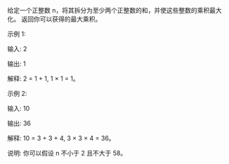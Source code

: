 给定一个正整数 n，将其拆分为至少两个正整数的和，并使这些整数的乘积最大化。 返回你可以获得的最大乘积。

示例 1:

输入: 2

输出: 1

解释: 2 = 1 + 1, 1 × 1 = 1。

示例 2:

输入: 10

输出: 36

解释: 10 = 3 + 3 + 4, 3 × 3 × 4 = 36。

说明: 你可以假设 n 不小于 2 且不大于 58。